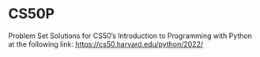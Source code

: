 # CS50P
Problem Set Solutions for CS50’s Introduction to Programming with Python
at the following link:
https://cs50.harvard.edu/python/2022/